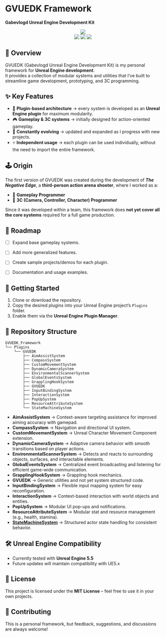 # GVUEDK Framework  
**Gabevlogd Unreal Engine Development Kit**

<p align="center">
  <img src="https://img.shields.io/badge/GVUEDK-Unreal%20Engine%20Framework-5A5A5A?style=for-the-badge&logo=unrealengine&logoColor=white">
  <br>
  <img src="https://img.shields.io/badge/Unreal%20Engine-5.x-blue">
  <img src="https://img.shields.io/badge/status-in%20development-orange">
  <img src="https://img.shields.io/badge/license-MIT-green">
</p>

## 📖 Overview
GVUEDK (Gabevlogd Unreal Engine Development Kit) is my personal framework for **Unreal Engine development**.  
It provides a collection of modular systems and utilities that I’ve built to streamline game development, prototyping, and 3C programming.

## ✨ Key Features
- 🧩 **Plugin-based architecture** → every system is developed as an **Unreal Engine plugin** for maximum modularity.  
- 🎮 **Gameplay & 3C systems** → initially designed for action-oriented gameplay.  
- 🔄 **Constantly evolving** → updated and expanded as I progress with new projects.  
- ⚡ **Independent usage** → each plugin can be used individually, without the need to import the entire framework.  


## 🕹 Origin
The first version of GVUEDK was created during the development of **_The Negative Edge_**, a **third-person action arena shooter**, where I worked as a:  
- 🎯 **Gameplay Programmer**  
- 🎥 **3C (Camera, Controller, Character) Programmer**  

Since it was developed within a team, this framework does **not yet cover all the core systems** required for a full game production.  


## 📌 Roadmap
- [ ] Expand base gameplay systems.  
- [ ] Add more generalized features.  
- [ ] Create sample projects/demos for each plugin.  
- [ ] Documentation and usage examples.  


## 🚀 Getting Started
1. Clone or download the repository.  
2. Copy the desired plugins into your Unreal Engine project’s `Plugins` folder.  
3. Enable them via the **Unreal Engine Plugin Manager**.  


## 📂 Repository Structure

```text
GVUEDK_Framework
└── Plugins
    └── GVUEDK
        ├── AimAssistSystem
        ├── CompassSystem
        ├── CustomMovementSystem
        ├── DynamicCameraSystem
        ├── EnvironmentalScannerSystem
        ├── GlobalEventsSystem
        ├── GrapplingHookSystem
        ├── GVUEDK
        ├── InputBindingSystem
        ├── InteractionSystem
        ├── PopUpSystem
        ├── ResourceAttributeSystem
        └── StateMachineSystem
```

- **AimAssistSystem** → Context-aware targeting assistance for improved aiming accuracy with gamepad.  
- **CompassSystem** → Navigation and directional UI system.  
- **CustomMovementSystem** → Unreal Character Movement Component extension.  
- **DynamicCameraSystem** → Adaptive camera behavior with smooth transitions based on player actions.  
- **EnvironmentalScannerSystem** → Detects and reacts to surrounding objects, surfaces, and interactable elements.  
- **GlobalEventsSystem** → Centralized event broadcasting and listening for efficient game-wide communication.
- **GrapplingHookSystem** → Grappling hook mechanics.  
- **GVUEDK** → Generic utilities and not yet system structured code.  
- **InputBindingSystem** → Flexible input mapping system for easy reconfiguration. 
- **InteractionSystem** → Context-based interaction with world objects and entities.
- **PopUpSystem** → Modular UI pop-ups and notifications. 
- **ResourceAttributeSystem** → Modular stat and resource management (e.g., health, stamina).  
- **[StateMachineSystem](https://github.com/gabevlogd/StateMachineSystem)** → Structured actor state handling for consistent behavior.  


## 🛠 Unreal Engine Compatibility
- Currently tested with **Unreal Engine 5.5**  
- Future updates will maintain compatibility with UE5.x  


## 📜 License
This project is licensed under the **MIT License** – feel free to use it in your own projects.


## 🤝 Contributing
This is a personal framework, but feedback, suggestions, and discussions are always welcome!  

